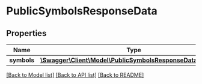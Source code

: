 # PublicSymbolsResponseData

## Properties
Name | Type | Description | Notes
------------ | ------------- | ------------- | -------------
**symbols** | [**\Swagger\Client\Model\PublicSymbolsResponseDataSymbols[]**](PublicSymbolsResponseDataSymbols.md) |  | 

[[Back to Model list]](../README.md#documentation-for-models) [[Back to API list]](../README.md#documentation-for-api-endpoints) [[Back to README]](../README.md)


